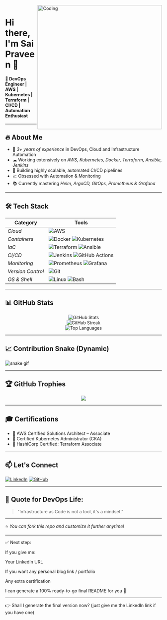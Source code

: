 
<img align="right" alt="Coding" width="400" src="https://media.tenor.com/rePDFwOJxAAAad/hacking.gif">

# Hi there, I'm Sai Praveen 👋  
#### 🚀 DevOps Engineer | AWS | Kubernetes | Terraform | CI/CD | Automation Enthusiast

---

## 🔥 About Me

- 🎯 *3+ years of experience* in DevOps, Cloud and Infrastructure Automation
- ☁ Working extensively on *AWS, Kubernetes, Docker, Terraform, Ansible, Jenkins*
- 🔧 Building highly scalable, automated CI/CD pipelines
- 📈 Obsessed with Automation & Monitoring
- 📚 Currently mastering *Helm, ArgoCD, GitOps, Prometheus & Grafana*

---

## 🛠 Tech Stack

| Category | Tools |
| -------- | ----- |
| *Cloud* | ![AWS](https://img.shields.io/badge/AWS-232F3E?logo=amazon-aws&logoColor=white) |
| *Containers* | ![Docker](https://img.shields.io/badge/Docker-2496ED?logo=docker&logoColor=white) ![Kubernetes](https://img.shields.io/badge/Kubernetes-326CE5?logo=kubernetes&logoColor=white) |
| *IaC* | ![Terraform](https://img.shields.io/badge/Terraform-7B42BC?logo=terraform&logoColor=white) ![Ansible](https://img.shields.io/badge/Ansible-EE0000?logo=ansible&logoColor=white) |
| *CI/CD* | ![Jenkins](https://img.shields.io/badge/Jenkins-D24939?logo=jenkins&logoColor=white) ![GitHub Actions](https://img.shields.io/badge/GitHub%20Actions-2088FF?logo=github-actions&logoColor=white) |
| *Monitoring* | ![Prometheus](https://img.shields.io/badge/Prometheus-E6522C?logo=prometheus&logoColor=white) ![Grafana](https://img.shields.io/badge/Grafana-F46800?logo=grafana&logoColor=white) |
| *Version Control* | ![Git](https://img.shields.io/badge/Git-F05032?logo=git&logoColor=white) |
| *OS & Shell* | ![Linux](https://img.shields.io/badge/Linux-FCC624?logo=linux&logoColor=black) ![Bash](https://img.shields.io/badge/Bash-4EAA25?logo=gnu-bash&logoColor=white) |

---

## 📊 GitHub Stats

<p align="center">
  <img src="https://github-readme-stats.vercel.app/api?username=SaiPraveen63018&show_icons=true&theme=tokyonight&count_private=true" alt="GitHub Stats" />
  <br>
  <img src="https://github-readme-streak-stats.herokuapp.com/?user=SaiPraveen63018&theme=tokyonight" alt="GitHub Streak" />
  <br>
  <img src="https://github-readme-stats.vercel.app/api/top-langs/?username=SaiPraveen63018&layout=compact&theme=tokyonight" alt="Top Languages" />
</p>

---

## 📈 Contribution Snake (Dynamic)

![snake gif](https://github.com/SaiPraveen63018/SaiPraveen63018/blob/output/github-contribution-grid-snake.svg)

---

## 🏆 GitHub Trophies

<p align="center">
  <img src="https://github-profile-trophy.vercel.app/?username=SaiPraveen63018&theme=onestar&row=1&column=7" />
</p>

---

## 🎓 Certifications

- 🏅 AWS Certified Solutions Architect – Associate
- 🏅 Certified Kubernetes Administrator (CKA)
- 🏅 HashiCorp Certified: Terraform Associate

---

## 📫 Let's Connect

[![LinkedIn](https://img.shields.io/badge/LinkedIn-0A66C2?logo=linkedin&logoColor=white)](https://www.linkedin.com/in/YOUR_LINK_HERE/)
[![GitHub](https://img.shields.io/badge/GitHub-181717?logo=github&logoColor=white)](https://github.com/SaiPraveen63018)

---

## 🔖 Quote for DevOps Life:

> "Infrastructure as Code is not a tool, it's a mindset."

---

⭐ *You can fork this repo and customize it further anytime!*


---

✅ Next step:

If you give me:

Your LinkedIn URL

If you want any personal blog link / portfolio

Any extra certification


I can generate a 100% ready-to-go final README for you 🚀


---

👉 Shall I generate the final version now?
(just give me the LinkedIn link if you have one)
